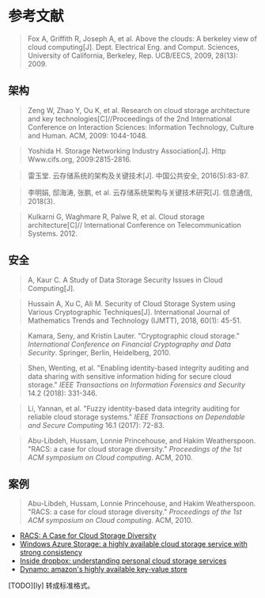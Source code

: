 # 参考文献

> Fox A, Griffith R, Joseph A, et al. Above the clouds: A berkeley view of cloud computing[J]. Dept. Electrical Eng. and Comput. Sciences, University of California, Berkeley, Rep. UCB/EECS, 2009, 28(13): 2009.



## 架构

> Zeng W, Zhao Y, Ou K, et al. Research on cloud storage architecture and key technologies[C]//Proceedings of the 2nd International Conference on Interaction Sciences: Information Technology, Culture and Human. ACM, 2009: 1044-1048.

> Yoshida H. Storage Networking Industry Association[J]. Http Www.cifs.org, 2009:2815-2816.

>雷玉堂. 云存储系统的架构及关键技术[J]. 中国公共安全, 2016(5):83-87.

>李明娟, 邸海涛, 张鹏, et al. 云存储系统架构与关键技术研究[J]. 信息通信, 2018(3).

>Kulkarni G, Waghmare R, Palwe R, et al. Cloud storage architecture[C]// International Conference on Telecommunication Systems. 2012.



## 安全

> A, Kaur C. A Study of Data Storage Security Issues in Cloud Computing[J].

> Hussain A, Xu C, Ali M. Security of Cloud Storage System using Various Cryptographic Techniques[J]. International Journal of Mathematics Trends and Technology (IJMTT), 2018, 60(1): 45-51.

> Kamara, Seny, and Kristin Lauter. "Cryptographic cloud storage." *International Conference on Financial Cryptography and Data Security*. Springer, Berlin, Heidelberg, 2010.

> Shen, Wenting, et al. "Enabling identity-based integrity auditing and data sharing with sensitive information hiding for secure cloud storage." *IEEE Transactions on Information Forensics and Security* 14.2 (2018): 331-346.

> Li, Yannan, et al. "Fuzzy identity-based data integrity auditing for reliable cloud storage systems." *IEEE Transactions on Dependable and Secure Computing* 16.1 (2017): 72-83.

> Abu-Libdeh, Hussam, Lonnie Princehouse, and Hakim Weatherspoon. "RACS: a case for cloud storage diversity." *Proceedings of the 1st ACM symposium on Cloud computing*. ACM, 2010.



## 案例

>  Abu-Libdeh, Hussam, Lonnie Princehouse, and Hakim Weatherspoon. "RACS: a case for cloud storage diversity." *Proceedings of the 1st ACM symposium on Cloud computing*. ACM, 2010.

- [RACS: A Case for Cloud Storage Diversity](https://dl.acm.org/ft_gateway.cfm?id=1807165&ftid=809877&dwn=1&CFID=102241163&CFTOKEN=6207881151bc2287-9C47D3AB-9231-E405-EB2C09909F8EF56F)
- [Windows Azure Storage: a highly available cloud storage service with strong consistency](https://dl.acm.org/ft_gateway.cfm?id=2043571&ftid=1044283&dwn=1&CFID=102241163&CFTOKEN=6207881151bc2287-9C47D3AB-9231-E405-EB2C09909F8EF56F)
- [Inside dropbox: understanding personal cloud storage services](https://dl.acm.org/ft_gateway.cfm?id=2398827&ftid=1313664&dwn=1&CFID=102241163&CFTOKEN=6207881151bc2287-9C47D3AB-9231-E405-EB2C09909F8EF56F)
- [Dynamo: amazon's highly available key-value store](https://dl.acm.org/ft_gateway.cfm?id=1294281&ftid=463732&dwn=1&CFID=102241163&CFTOKEN=6207881151bc2287-9C47D3AB-9231-E405-EB2C09909F8EF56F)

\[TODO\]\[ly\] 转成标准格式。

